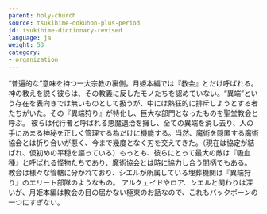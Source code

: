 ```yaml
---
parent: holy-church
source: tsukihime-dokuhon-plus-period
id: tsukihime-dictionary-revised
language: ja
weight: 53
category:
- organization
---
```


“普遍的な”意味を持つ一大宗教の裏側。月姫本編では『教会』とだけ呼ばれる。
神の教えを説く彼らは、その教義に反したモノたちを認めていない。“異端”という存在を表向きでは無いものとして扱うが、中には熱狂的に排斥しようとする者たちがいた。その『異端狩り』が特化し、巨大な部門となったものを聖堂教会と呼ぶ。
彼らは代行者と呼ばれる悪魔退治を擁し、全ての異端を消し去り、人の手にあまる神秘を正しく管理する為だけに機能する。当然、魔術を隠匿する魔術協会とは折り合いが悪く、今まで幾度となく刃を交えてきた。（現在は協定が結ばれ、仮初めの平穏を謳っている）もっとも、彼らにとって最大の敵は『吸血種』と呼ばれる怪物たちであり、魔術協会とは時に協力し合う間柄でもある。
教会は様々な管轄に分かれており、シエルが所属している埋葬機関は『異端狩り』のエリート部隊のようなもの。
アルクェイドやロア、シエルと関わりは深いが、月姫本編は教会の目の届かない極東のお話なので、これもバックボーンの一つにすぎない。
